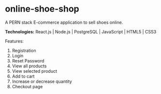 # online-shoe-shop
A PERN stack E-commerce application to sell shoes online.

**Technologies:**
React.js | Node.js | PostgreSQL | JavaScript | HTML5 | CSS3

Features:
1. Registration
2. Login
3. Reset Password
4. View all products
5. View selected product
6. Add to cart
7. Increase or decrease quantity
8. Checkout page


